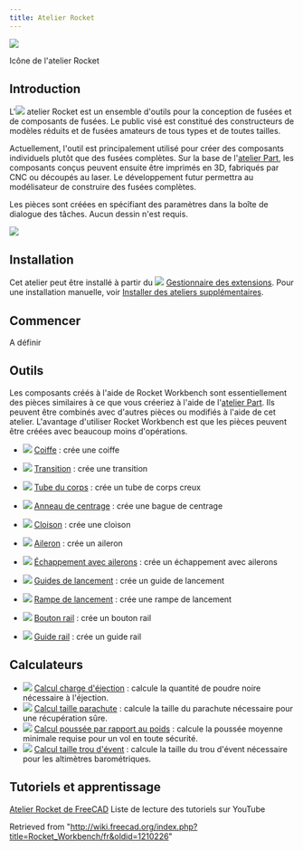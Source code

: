 ```yaml
---
title: Atelier Rocket
---
```


![](/images/RocketWorkbench.svg)

Icône de l'atelier Rocket

## Introduction

L'![](/images/RocketWorkbench.svg) atelier Rocket est un ensemble d'outils pour la conception de fusées et de composants de fusées. Le public visé est constitué des constructeurs de modèles réduits et de fusées amateurs de tous types et de toutes tailles.

Actuellement, l'outil est principalement utilisé pour créer des composants individuels plutôt que des fusées complètes. Sur la base de l'[atelier Part](/Part_Workbench/fr "Part Workbench/fr"), les composants conçus peuvent ensuite être imprimés en 3D, fabriqués par CNC ou découpés au laser. Le développement futur permettra au modélisateur de construire des fusées complètes.

Les pièces sont créées en spécifiant des paramètres dans la boîte de dialogue des tâches. Aucun dessin n'est requis.

![](/images/RocketAnim.gif)

## Installation

Cet atelier peut être installé à partir du ![](/images/Std_AddonMgr.svg) [Gestionnaire des extensions](/Std_AddonMgr/fr "Std AddonMgr/fr"). Pour une installation manuelle, voir [Installer des ateliers supplémentaires](/Installing_more_workbenches/fr "Installing more workbenches/fr").

## Commencer

A définir

## Outils

Les composants créés à l'aide de Rocket Workbench sont essentiellement des pièces similaires à ce que vous créeriez à l'aide de l'[atelier Part](/Part_Workbench/fr "Part Workbench/fr"). Ils peuvent être combinés avec d'autres pièces ou modifiés à l'aide de cet atelier. L'avantage d'utiliser Rocket Workbench est que les pièces peuvent être créées avec beaucoup moins d'opérations.

- ![](/images/Rocket_NoseCone.svg) [Coiffe](/Rocket_NoseCone/fr "Rocket NoseCone/fr") : crée une coiffe

- ![](/images/Rocket_Transition.svg) [Transition](/Rocket_Transition/fr "Rocket Transition/fr") : crée une transition

- ![](/images/Rocket_BodyTube.svg) [Tube du corps](/Rocket_BodyTube/fr "Rocket BodyTube/fr") : crée un tube de corps creux

- ![](/images/Rocket_CenteringRing.svg) [Anneau de centrage](/Rocket_CenteringRing/fr "Rocket CenteringRing/fr") : crée une bague de centrage

- ![](/images/Rocket_Bulkhead.svg) [Cloison](/Rocket_Bulkhead/fr "Rocket Bulkhead/fr") : crée une cloison

- ![](/images/Rocket_Fin.svg) [Aileron](/Rocket_Fin/fr "Rocket Fin/fr") : crée un aileron

- ![](/images/Rocket_FinCan.svg) [Échappement avec ailerons](/Rocket_FinCan/fr "Rocket FinCan/fr") : crée un échappement avec ailerons

- ![](/images/Rocket_LaunchGuideComposite.png) [Guides de lancement](/Rocket_CompLaunchGuide/fr "Rocket CompLaunchGuide/fr") : crée un guide de lancement

- ![](/images/Rocket_LaunchLug.svg) [Rampe de lancement](/Rocket_LaunchLug/fr "Rocket LaunchLug/fr") : crée une rampe de lancement

- ![](/images/Rocket_RailButton.svg) [Bouton rail](/Rocket_RailButton/fr "Rocket RailButton/fr") : crée un bouton rail

- ![](/images/Rocket_RailGuide.svg) [Guide rail](/Rocket_RailGuide/fr "Rocket RailGuide/fr") : crée un guide rail

## Calculateurs

- ![](/images/Rocket_Calculator.svg) [Calcul charge d'éjection](/Rocket_Ejection_Charge_Calculator/fr "Rocket Ejection Charge Calculator/fr") : calcule la quantité de poudre noire nécessaire à l'éjection.
- ![](/images/Rocket_Calculator.svg) [Calcul taille parachute](/Rocket_Parachute_Size_Calculator/fr "Rocket Parachute Size Calculator/fr") : calcule la taille du parachute nécessaire pour une récupération sûre.
- ![](/images/Rocket_Calculator.svg) [Calcul poussée par rapport au poids](/Rocket_Thrust_To_Weight_Calculator/fr "Rocket Thrust To Weight Calculator/fr") : calcule la poussée moyenne minimale requise pour un vol en toute sécurité.
- ![](/images/Rocket_Calculator.svg) [Calcul taille trou d'évent](/Rocket_Vent_Hole_Size_Calculator/fr "Rocket Vent Hole Size Calculator/fr") : calcule la taille du trou d'évent nécessaire pour les altimètres barométriques.

## Tutoriels et apprentissage

[Atelier Rocket de FreeCAD](https://youtube.com/playlist?list=PLIk8AsRj-ngQRr6uLD3DDJTBrLhJfF7eI) Liste de lecture des tutoriels sur YouTube

Retrieved from "<http://wiki.freecad.org/index.php?title=Rocket_Workbench/fr&oldid=1210226>"
